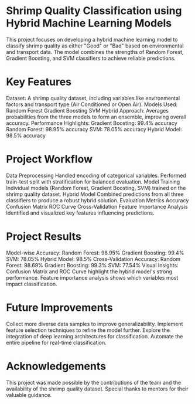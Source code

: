 # Shrimp Quality Classification using Hybrid Machine Learning Models
This project focuses on developing a hybrid machine learning model to classify shrimp quality as either "Good" or "Bad" based on environmental and transport data. The model combines the strengths of Random Forest, Gradient Boosting, and SVM classifiers to achieve reliable predictions.

# Key Features
Dataset: A shrimp quality dataset, including variables like environmental factors and transport type (Air Conditioned or Open Air).
Models Used:
Random Forest
Gradient Boosting
SVM
Hybrid Approach: Averages probabilities from the three models to form an ensemble, improving overall accuracy.
Performance Highlights:
Gradient Boosting: 99.4% accuracy
Random Forest: 98.95% accuracy
SVM: 78.05% accuracy
Hybrid Model: 98.5% accuracy

# Project Workflow
Data Preprocessing
Handled encoding of categorical variables.
Performed train-test split with stratification for balanced evaluation.
Model Training
Individual models (Random Forest, Gradient Boosting, SVM) trained on the shrimp quality dataset.
Hybrid Model
Combined predictions from all three classifiers to produce a robust hybrid solution.
Evaluation Metrics
Accuracy
Confusion Matrix
ROC Curve
Cross-Validation
Feature Importance Analysis
Identified and visualized key features influencing predictions.

# Project Results
Model-wise Accuracy:
Random Forest: 98.95%
Gradient Boosting: 99.4%
SVM: 78.05%
Hybrid Model: 98.5%
Cross-Validation Accuracy:
Random Forest: 98.69%
Gradient Boosting: 99.3%
SVM: 77.54%
Visual Insights:
Confusion Matrix and ROC Curve highlight the hybrid model's strong performance.
Feature importance analysis shows which variables most impact classification.

# Future Improvements
Collect more diverse data samples to improve generalizability.
Implement feature selection techniques to refine the model further.
Explore the integration of deep learning architectures for classification.
Automate the entire pipeline for real-time classification.

# Acknowledgements
This project was made possible by the contributions of the team and the availability of the shrimp quality dataset. Special thanks to mentors for their valuable guidance.

